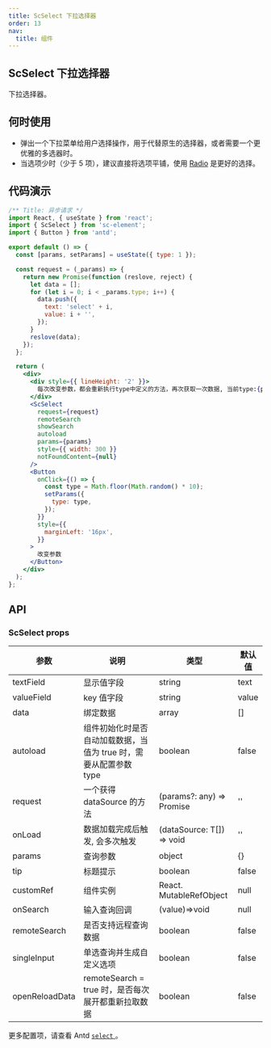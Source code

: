```yaml
---
title: ScSelect 下拉选择器
order: 13
nav:
  title: 组件
---
```


## ScSelect 下拉选择器

下拉选择器。

## 何时使用

- 弹出一个下拉菜单给用户选择操作，用于代替原生的选择器，或者需要一个更优雅的多选器时。
- 当选项少时（少于 5 项），建议直接将选项平铺，使用 [Radio](/components/radio/) 是更好的选择。

## 代码演示

```jsx
/** Title: 异步请求 */
import React, { useState } from 'react';
import { ScSelect } from 'sc-element';
import { Button } from 'antd';

export default () => {
  const [params, setParams] = useState({ type: 1 });

  const request = (_params) => {
    return new Promise(function (reslove, reject) {
      let data = [];
      for (let i = 0; i < _params.type; i++) {
        data.push({
          text: 'select' + i,
          value: i + '',
        });
      }
      reslove(data);
    });
  };

  return (
    <div>
      <div style={{ lineHeight: '2' }}>
        每次改变参数，都会重新执行type中定义的方法，再次获取一次数据, 当前type:{params.type}
      </div>
      <ScSelect
        request={request}
        remoteSearch
        showSearch
        autoload
        params={params}
        style={{ width: 300 }}
        notFoundContent={null}
      />
      <Button
        onClick={() => {
          const type = Math.floor(Math.random() * 10);
          setParams({
            type: type,
          });
        }}
        style={{
          marginLeft: '16px',
        }}
      >
        改变参数
      </Button>
    </div>
  );
};
```

## API

### ScSelect props

| 参数 | 说明 | 类型 | 默认值 |
| --- | --- | --- | --- |
| textField | 显示值字段 | string | text |
| valueField | key 值字段 | string | value |
| data | 绑定数据 | array | [] |
| autoload | 组件初始化时是否自动加载数据，当值为 true 时，需要从配置参数 type | boolean | false |
| request | 一个获得 dataSource 的方法 | (params?: any) => Promise | '' |
| onLoad | 数据加载完成后触发, 会多次触发 | (dataSource: T[]) => void | '' |
| params | 查询参数 | object | {} |
| tip | 标题提示 | boolean | false |
| customRef | 组件实例 | React. MutableRefObject | null |
| onSearch | 输入查询回调 | (value)=>void | null |
| remoteSearch | 是否支持远程查询数据 | boolean | false |
| singleInput | 单选查询并生成自定义选项 | boolean | false |
| openReloadData | remoteSearch = true 时，是否每次展开都重新拉取数据 | boolean | false |

更多配置项，请查看 Antd [ `select` ](https://ant.design/components/select-cn/)。
